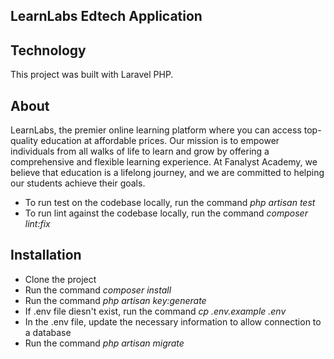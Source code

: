 ## LearnLabs Edtech Application

## Technology
This project was built with Laravel PHP.

## About 
LearnLabs, the premier online learning platform where you can access top-quality education at affordable prices. Our mission is to empower individuals from all walks of life to learn and grow by offering a comprehensive and flexible learning experience.
At Fanalyst Academy, we believe that education is a lifelong journey, and we are committed to helping our students achieve their goals.


- To run test on the codebase locally, run the command *php artisan test*
- To run lint against the codebase locally, run the command *composer lint:fix*


## Installation
- Clone the project 
- Run the command *composer install*
- Run the command *php artisan key:generate*
- If .env file diesn't exist, run the command *cp .env.example .env*
- In the .env file, update the necessary information to allow connection to a database
- Run the command *php artisan migrate*

